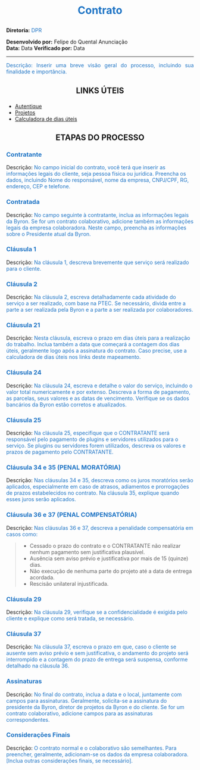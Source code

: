 #  <p style="text-align:center;"><span style="color:#2075C5;"> Contrato

**Diretoria:**<span style="color:#2075C5;"> DPR

**Desenvolvido por:** Felipe do Quental Anunciação  
**Data:** Data
**Verificado por:** Data

---

<p style="text-align: justify;"><span style="color:#2075C5;">Descrição: Inserir uma breve visão geral do processo, incluindo sua finalidade e importância.

## <p style="text-align:center;"> LINKS ÚTEIS

- [Autentique](https://www.autentique.com.br/)
- [Projetos](URL)
- [Calculadora de dias úteis](URL)

## <p style="text-align:center;"> ETAPAS DO PROCESSO

### <span style="color:#2075C5;"> Contratante

Descrição:<span style="color:#2075C5;"> No campo inicial do contrato, você terá que inserir as informações legais do cliente, seja pessoa física ou jurídica. Preencha os dados, incluindo Nome do responsável, nome da empresa, CNPJ/CPF, RG, endereço, CEP e telefone.

### <span style="color:#2075C5;"> Contratada

Descrição:<span style="color:#2075C5;"> No campo seguinte à contratante, inclua as informações legais da Byron. Se for um contrato colaborativo, adicione também as informações legais da empresa colaboradora. Neste campo, preencha as informações sobre o Presidente atual da Byron.

### <span style="color:#2075C5;"> Cláusula 1

Descrição:<span style="color:#2075C5;"> Na cláusula 1, descreva brevemente que serviço será realizado para o cliente.

### <span style="color:#2075C5;"> Cláusula 2

Descrição:<span style="color:#2075C5;"> Na cláusula 2, escreva detalhadamente cada atividade do serviço a ser realizado, com base na PTEC. Se necessário, divida entre a parte a ser realizada pela Byron e a parte a ser realizada por colaboradores.

### <span style="color:#2075C5;"> Cláusula 21

Descrição:<span style="color:#2075C5;"> Nesta cláusula, escreva o prazo em dias úteis para a realização do trabalho. Inclua também a data que começará a contagem dos dias úteis, geralmente logo após a assinatura do contrato. Caso precise, use a calculadora de dias úteis nos links deste mapeamento.

### <span style="color:#2075C5;"> Cláusula 24

Descrição:<span style="color:#2075C5;"> Na cláusula 24, escreva e detalhe o valor do serviço, incluindo o valor total numericamente e por extenso. Descreva a forma de pagamento, as parcelas, seus valores e as datas de vencimento. Verifique se os dados bancários da Byron estão corretos e atualizados.

### <span style="color:#2075C5;"> Cláusula 25

Descrição:<span style="color:#2075C5;"> Na cláusula 25, especifique que o CONTRATANTE será responsável pelo pagamento de plugins e servidores utilizados para o serviço. Se plugins ou servidores forem utilizados, descreva os valores e prazos de pagamento pelo CONTRATANTE.

### <span style="color:#2075C5;"> Cláusula 34 e 35 (PENAL MORATÓRIA)

Descrição:<span style="color:#2075C5;"> Nas cláusulas 34 e 35, descreva como os juros moratórios serão aplicados, especialmente em caso de atrasos, adiamentos e prorrogações de prazos estabelecidos no contrato. Na cláusula 35, explique quando esses juros serão aplicados.

### <span style="color:#2075C5;"> Cláusula 36 e 37 (PENAL COMPENSATÓRIA)

Descrição:<span style="color:#2075C5;"> Nas cláusulas 36 e 37, descreva a penalidade compensatória em casos como:

>-  Cessado o prazo do contrato e o CONTRATANTE não realizar nenhum pagamento sem justificativa plausível.
>- Ausência sem aviso prévio e justificativa por mais de 15 (quinze) dias.
>- Não execução de nenhuma parte do projeto até a data de entrega acordada.
>- Rescisão unilateral injustificada.

### <span style="color:#2075C5;"> Cláusula 29

Descrição:<span style="color:#2075C5;"> Na cláusula 29, verifique se a confidencialidade é exigida pelo cliente e explique como será tratada, se necessário.

### <span style="color:#2075C5;"> Cláusula 37

Descrição:<span style="color:#2075C5;"> Na cláusula 37, escreva o prazo em que, caso o cliente se ausente sem aviso prévio e sem justificativa, o andamento do projeto será interrompido e a contagem do prazo de entrega será suspensa, conforme detalhado na cláusula 36.

### <span style="color:#2075C5;"> Assinaturas

Descrição:<span style="color:#2075C5;"> No final do contrato, inclua a data e o local, juntamente com campos para assinaturas. Geralmente, solicita-se a assinatura do presidente da Byron, diretor de projetos da Byron e do cliente. Se for um contrato colaborativo, adicione campos para as assinaturas correspondentes.

### <span style="color:#2075C5;"> Considerações Finais

Descrição:<span style="color:#2075C5;"> O contrato normal e o colaborativo são semelhantes. Para preencher, geralmente, adicionam-se os dados da empresa colaboradora. [Inclua outras considerações finais, se necessário].

